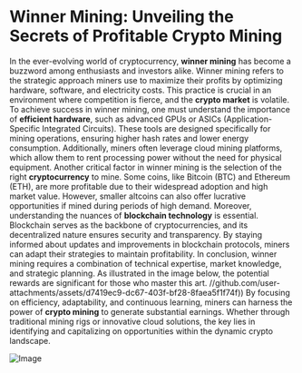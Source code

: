 # Winner Mining: Unveiling the Secrets of Profitable Crypto Mining
In the ever-evolving world of cryptocurrency, **winner mining** has become a buzzword among enthusiasts and investors alike. Winner mining refers to the strategic approach miners use to maximize their profits by optimizing hardware, software, and electricity costs. This practice is crucial in an environment where competition is fierce, and the **crypto market** is volatile.
To achieve success in winner mining, one must understand the importance of **efficient hardware**, such as advanced GPUs or ASICs (Application-Specific Integrated Circuits). These tools are designed specifically for mining operations, ensuring higher hash rates and lower energy consumption. Additionally, miners often leverage cloud mining platforms, which allow them to rent processing power without the need for physical equipment. 
Another critical factor in winner mining is the selection of the right **cryptocurrency** to mine. Some coins, like Bitcoin (BTC) and Ethereum (ETH), are more profitable due to their widespread adoption and high market value. However, smaller altcoins can also offer lucrative opportunities if mined during periods of high demand. 
Moreover, understanding the nuances of **blockchain technology** is essential. Blockchain serves as the backbone of cryptocurrencies, and its decentralized nature ensures security and transparency. By staying informed about updates and improvements in blockchain protocols, miners can adapt their strategies to maintain profitability.
In conclusion, winner mining requires a combination of technical expertise, market knowledge, and strategic planning. As illustrated in the image below, the potential rewards are significant for those who master this art. 
 //github.com/user-attachments/assets/d7419ec9-dc67-403f-bf28-8faea5f1f74f))
By focusing on efficiency, adaptability, and continuous learning, miners can harness the power of **crypto mining** to generate substantial earnings. Whether through traditional mining rigs or innovative cloud solutions, the key lies in identifying and capitalizing on opportunities within the dynamic crypto landscape.

![Image](https://github.com/user-attachments/assets/d7419ec9-dc67-403f-bf28-8faea5f1f74f)
